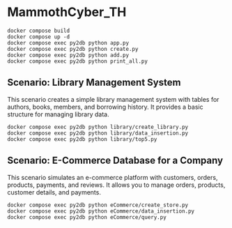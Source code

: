 # MammothCyber_TH



```
docker compose build
docker compose up -d
docker compose exec py2db python app.py
docker compose exec py2db python create.py
docker compose exec py2db python add.py
docker compose exec py2db python print_all.py
```

## Scenario: Library Management System

This scenario creates a simple library management system with tables for authors, books, members, and borrowing history. It provides a basic structure for managing library data.

```
docker compose exec py2db python library/create_library.py
docker compose exec py2db python library/data_insertion.py
docker compose exec py2db python library/top5.py
```

## Scenario: E-Commerce Database for a Company

This scenario simulates an e-commerce platform with customers, orders, products, payments, and reviews. It allows you to manage orders, products, customer details, and payments.

```
docker compose exec py2db python eCommerce/create_store.py
docker compose exec py2db python eCommerce/data_insertion.py
docker compose exec py2db python eCommerce/query.py
```